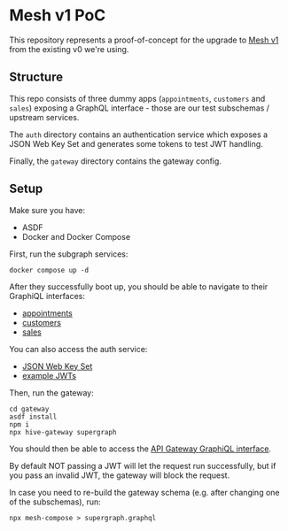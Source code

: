 # Mesh v1 PoC

This repository represents a proof-of-concept for the upgrade to [Mesh v1](https://the-guild.dev/graphql/mesh) from the existing v0 we're using.

## Structure

This repo consists of three dummy apps (`appointments`, `customers` and `sales`) exposing a GraphQL
interface - those are our test subschemas / upstream services.

The `auth` directory contains an authentication service which exposes a JSON Web Key Set and
generates some tokens to test JWT handling.

Finally, the `gateway` directory contains the gateway config.

## Setup

Make sure you have:

- ASDF
- Docker and Docker Compose

First, run the subgraph services:

```
docker compose up -d
```

After they successfully boot up, you should be able to navigate to their GraphiQL interfaces:

- [appointments](http://localhost:3001/graphql)
- [customers](http://localhost:3002/graphql)
- [sales](http://localhost:3003/graphql)

You can also access the auth service:

- [JSON Web Key Set](http://localhost:3004/jwks)
- [example JWTs](http://localhost:3004/tokens)

Then, run the gateway:

```
cd gateway
asdf install
npm i
npx hive-gateway supergraph
```

You should then be able to access the [API Gateway GraphiQL interface](http://localhost:4000/graphql).

By default NOT passing a JWT will let the request run successfully, but if you pass an invalid JWT,
the gateway will block the request.

In case you need to re-build the gateway schema (e.g. after changing one of the subschemas), run:

```
npx mesh-compose > supergraph.graphql
```
